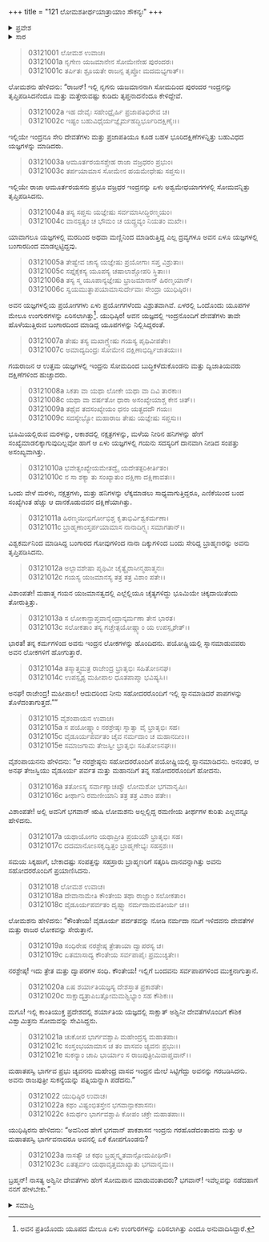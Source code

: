 +++
title = "121 ಲೋಮಶತೀರ್ಥಯಾತ್ರಾಯಾಂ ಸೌಕನ್ಯಃ"
+++

<details><summary>ಪ್ರವೇಶ</summary>


।।   ಓಂ ಓಂ ನಮೋ ನಾರಾಯಣಾಯ।।   ಶ್ರೀ ವೇದವ್ಯಾಸಾಯ ನಮಃ ।।

ಶ್ರೀ ಕೃಷ್ಣದ್ವೈಪಾಯನ ವೇದವ್ಯಾಸ ವಿರಚಿತ  

**ಶ್ರೀ ಮಹಾಭಾರತ**

**ಆರಣ್ಯಕ ಪರ್ವ**

**ತೀರ್ಥಯಾತ್ರಾ ಪರ್ವ**

**ಅಧ್ಯಾಯ 121**

</details>


<details><summary>ಸಾರ</summary>

ಯುಧಿಷ್ಠಿರನು ಸಹೋದರರೊಂದಿಗೆ ಪಯೋಷ್ಣಿಯಲ್ಲಿ ಸ್ನಾನ ಮಾಡಿದುದು (1-15). ನರ್ಮದಾ ನದಿಯ ಬಳಿ ಯುಧಿಷ್ಠಿರನು ಕೇಳಲು ಲೋಮಶನು ಚ್ಯವನ ಮಹರ್ಷಿಯು ಅಶ್ವಿನಿಯರಿಗೆ ಸೋಮವನ್ನಿತ್ತ ಚರಿತ್ರೆಯನ್ನು ಪ್ರಾರಂಭಿಸಿದುದು (16-23).

</details>


> 03121001 ಲೋಮಶ ಉವಾಚ।  
03121001a ನೃಗೇಣ ಯಜಮಾನೇನ ಸೋಮೇನೇಹ ಪುರಂದರಃ।   
03121001c ತರ್ಪಿತಃ ಶ್ರೂಯತೇ ರಾಜನ್ಸ ತೃಪ್ತೋ ಮದಮಭ್ಯಗಾತ್।।

ಲೋಮಶನು ಹೇಳಿದನು: “ರಾಜನ್! ಇಲ್ಲಿ ನೃಗನು ಯಜಮಾನನಾಗಿ ಸೋಮದಿಂದ ಪುರಂದರ ಇಂದ್ರನನ್ನು ತೃಪ್ತಿಪಡಿಸಿದನೆಂದೂ ಮತ್ತು ಮತ್ತೇರುವಷ್ಟು ಕುಡಿದು ತೃಪ್ತನಾದನೆಂದೂ ಕೇಳಿದ್ದೇವೆ.

> 03121002a ಇಹ ದೇವೈಃ ಸಹೇಂದ್ರೈರ್ಹಿ ಪ್ರಜಾಪತಿಭಿರೇವ ಚ।  
03121002c ಇಷ್ಟಂ ಬಹುವಿಧೈರ್ಯಜ್ಞೈರ್ಮಹದ್ಭಿರ್ಭೂರಿದಕ್ಷಿಣೈಃ।।

ಇಲ್ಲಿಯೇ ಇಂದ್ರನೂ ಸೇರಿ ದೇವತೆಗಳು ಮತ್ತು ಪ್ರಜಾಪತಿಯೂ ಕೂಡ ಬಹಳ ಭೂರಿದಕ್ಷಿಣೆಗಳನ್ನಿತ್ತು ಬಹುವಿಧದ ಯಜ್ಞಗಳನ್ನು ಮಾಡಿದರು.

> 03121003a ಆಮೂರ್ತರಯಸಶ್ಚೇಹ ರಾಜಾ ವಜ್ರಧರಂ ಪ್ರಭುಂ।  
03121003c ತರ್ಪಯಾಮಾಸ ಸೋಮೇನ ಹಯಮೇಧೇಷು ಸಪ್ತಸು।।

ಇಲ್ಲಿಯೇ ರಾಜಾ ಆಮೂರ್ತರಯಸನು ಪ್ರಭೂ ವಜ್ರಧರ ಇಂದ್ರನನ್ನು ಏಳು ಅಶ್ವಮೇಧಯಾಗಗಳಲ್ಲಿ ಸೋಮವನ್ನಿತ್ತು ತೃಪ್ತಿಪಡಿಸಿದನು.

> 03121004a ತಸ್ಯ ಸಪ್ತಸು ಯಜ್ಞೇಷು ಸರ್ವಮಾಸೀದ್ಧಿರಣ್ಮಯಂ।   
03121004c ವಾನಸ್ಪತ್ಯಂ ಚ ಭೌಮಂ ಚ ಯದ್ದ್ರವ್ಯಂ ನಿಯತಂ ಮಖೇ।।

ಯಾವಾಗಲೂ ಯಜ್ಞಗಳಲ್ಲಿ ಮರದಿಂದ ಅಥವಾ ಮಣ್ಣಿನಿಂದ ಮಾಡಿರುತ್ತಿದ್ದ ಎಲ್ಲ ದ್ರವ್ಯಗಳೂ ಅವನ ಏಳೂ ಯಜ್ಞಗಳಲ್ಲಿ ಬಂಗಾರದಿಂದ ಮಾಡಲ್ಪಟ್ಟಿದ್ದವು.

> 03121005a ತೇಷ್ವೇವ ಚಾಸ್ಯ ಯಜ್ಞೇಷು ಪ್ರಯೋಗಾಃ ಸಪ್ತ ವಿಶ್ರುತಾಃ।  
03121005c ಸಪ್ತೈಕೈಕಸ್ಯ ಯೂಪಸ್ಯ ಚಷಾಲಾಶ್ಚೋಪರಿ ಸ್ಥಿತಾಃ।।  
03121006a ತಸ್ಯ ಸ್ಮ ಯೂಪಾನ್ಯಜ್ಞೇಷು ಭ್ರಾಜಮಾನಾನ್ ಹಿರಣ್ಮಯಾನ್।  
03121006c ಸ್ವಯಮುತ್ಥಾಪಯಾಮಾಸುರ್ದೇವಾಃ ಸೇಂದ್ರಾ ಯುಧಿಷ್ಠಿರ।।

ಅವನ ಯಜ್ಞಗಳಲ್ಲಿಯ ಪ್ರಯೋಗಗಳು ಏಳು ಪ್ರಯೋಗಗಳೆಂದು ವಿಶ್ರುತವಾಗಿವೆ. ಏಳರಲ್ಲಿ ಒಂದೊಂದು ಯೂಪಗಳ ಮೇಲೂ ಉಂಗುರಗಳನ್ನು ಏರಿಸಲಾಗಿತ್ತು[^1]. ಯುಧಿಷ್ಠಿರ! ಅವನ ಯಜ್ಞದಲ್ಲಿ ಇಂದ್ರನೊಂದಿಗೆ ದೇವತೆಗಳು ತಾವೇ ಹೊಳೆಯುತ್ತಿರುವ ಬಂಗಾರದಿಂದ ಮಾಡಿದ್ದ ಯೂಪಗಳನ್ನು ನಿಲ್ಲಿಸಿದ್ದರಂತೆ.

> 03121007a ತೇಷು ತಸ್ಯ ಮಖಾಗ್ರ್ಯೇಷು ಗಯಸ್ಯ ಪೃಥಿವೀಪತೇಃ।  
03121007c ಅಮಾದ್ಯದಿಂದ್ರಃ ಸೋಮೇನ ದಕ್ಷಿಣಾಭಿರ್ದ್ವಿಜಾತಯಃ।।

ಗಯರಾಜನ ಆ ಉತ್ತಮ ಯಜ್ಞಗಳಲ್ಲಿ ಇಂದ್ರನು ಸೋಮದಿಂದ ಬುದ್ಧಿಕಳೆದುಕೊಂಡನು ಮತ್ತು ದ್ವಿಜಾತಿಯವರು ದಕ್ಷಿಣೆಗಳಿಂದ ಹುಚ್ಚಾದರು.

> 03121008a ಸಿಕತಾ ವಾ ಯಥಾ ಲೋಕೇ ಯಥಾ ವಾ ದಿವಿ ತಾರಕಾಃ।  
03121008c ಯಥಾ ವಾ ವರ್ಷತೋ ಧಾರಾ ಅಸಂಖ್ಯೇಯಾಶ್ಚ ಕೇನ ಚಿತ್।।  
03121009a ತಥೈವ ತದಸಂಖ್ಯೇಯಂ ಧನಂ ಯತ್ಪ್ರದದೌ ಗಯಃ।  
03121009c ಸದಸ್ಯೇಭ್ಯೋ ಮಹಾರಾಜ ತೇಷು ಯಜ್ಞೇಷು ಸಪ್ತಸು।।

ಭೂಮಿಯಲ್ಲಿರುವ ಮರಳನ್ನು, ಆಕಾಶದಲ್ಲಿ ನಕ್ಷತ್ರಗಳನ್ನು, ಮಳೆಯ ನೀರಿನ ಹನಿಗಳನ್ನು ಹೇಗೆ ಸಂಖ್ಯೆಮಾಡಲಿಕ್ಕಾಗುವುದಿಲ್ಲವೋ ಹಾಗೆ ಆ ಏಳು ಯಜ್ಞಗಳಲ್ಲಿ ಗಯನು ಸದಸ್ಯರಿಗೆ ದಾನವಾಗಿ ನೀಡಿದ ಸಂಪತ್ತು ಅಸಂಖ್ಯವಾಗಿತ್ತು.

> 03121010a ಭವೇತ್ಸಂಖ್ಯೇಯಮೇತದ್ವೈ ಯದೇತತ್ಪರಿಕೀರ್ತಿತಂ।  
03121010c ನ ಸಾ ಶಕ್ಯಾ ತು ಸಂಖ್ಯಾತುಂ ದಕ್ಷಿಣಾ ದಕ್ಷಿಣಾವತಃ।।

ಒಂದು ವೇಳೆ ಮರಳು, ನಕ್ಷತ್ರಗಳು, ಮತ್ತು ಹನಿಗಳನ್ನು ಲೆಕ್ಕಮಾಡಲು ಸಾಧ್ಯವಾಗುತ್ತಿದ್ದರೂ, ಎಣಿಕೆಯಿಂದ ಬಂದ ಸಂಖ್ಯೆಗಿಂತ ಹೆಚ್ಚು ಆ ದಾನಕೊಡುವವನ ದಕ್ಷಿಣೆಯಾಗಿತ್ತು.

> 03121011a ಹಿರಣ್ಮಯೀಭಿರ್ಗೋಭಿಶ್ಚ ಕೃತಾಭಿರ್ವಿಶ್ವಕರ್ಮಣಾ।  
03121011c ಬ್ರಾಹ್ಮಣಾಂಸ್ತರ್ಪಯಾಮಾಸ ನಾನಾದಿಗ್ಭ್ಯಃ ಸಮಾಗತಾನ್।।

ವಿಶ್ವಕರ್ಮನಿಂದ ಮಾಡಿಸಿದ್ದ ಬಂಗಾರದ ಗೋವುಗಳಿಂದ ನಾನಾ ದಿಕ್ಕುಗಳಿಂದ ಬಂದು ಸೇರಿದ್ದ ಬ್ರಾಹ್ಮಣರನ್ನು ಅವನು ತೃಪ್ತಿಪಡಿಸಿದನು.

> 03121012a ಅಲ್ಪಾವಶೇಷಾ ಪೃಥಿವೀ ಚೈತ್ಯೈರಾಸೀನ್ಮಹಾತ್ಮನಃ।  
03121012c ಗಯಸ್ಯ ಯಜಮಾನಸ್ಯ ತತ್ರ ತತ್ರ ವಿಶಾಂ ಪತೇ।।

ವಿಶಾಂಪತೇ! ಮಹಾತ್ಮ ಗಯನ ಯಜಮಾನತ್ವದಲ್ಲಿ ಎಲ್ಲೆಲ್ಲಿಯೂ ಚೈತ್ಯಗಳಿದ್ದು ಭೂಮಿಯೇ ಚಿಕ್ಕದಾಯಿತೆಂದು ತೋರುತ್ತಿತ್ತು.

> 03121013a ಸ ಲೋಕಾನ್ಪ್ರಾಪ್ತವಾನೈಂದ್ರಾನ್ಕರ್ಮಣಾ ತೇನ ಭಾರತ।  
03121013c ಸಲೋಕತಾಂ ತಸ್ಯ ಗಚ್ಚೇತ್ಪಯೋಷ್ಣ್ಯಾಂ ಯ ಉಪಸ್ಪೃಶೇತ್।।

ಭಾರತ! ತನ್ನ ಕರ್ಮಗಳಿಂದ ಅವನು ಇಂದ್ರನ ಲೋಕಗಳನ್ನು ಹೊಂದಿದನು. ಪಯೋಷ್ಣಿಯಲ್ಲಿ ಸ್ನಾನಮಾಡುವವರು ಅವನ ಲೋಕಗಳಿಗೆ ಹೋಗುತ್ತಾರೆ.

> 03121014a ತಸ್ಮಾತ್ತ್ವಮತ್ರ ರಾಜೇಂದ್ರ ಭ್ರಾತೃಭಿಃ ಸಹಿತೋಽನಘ।  
03121014c ಉಪಸ್ಪೃಶ್ಯ ಮಹೀಪಾಲ ಧೂತಪಾಪ್ಮಾ ಭವಿಷ್ಯಸಿ।।

ಅನಘ! ರಾಜೇಂದ್ರ! ಮಹೀಪಾಲ! ಆದುದರಿಂದ ನೀನು ಸಹೋದರರೊಂದಿಗೆ ಇಲ್ಲಿ ಸ್ನಾನಮಾಡಿದರೆ ಪಾಪಗಳನ್ನು ತೊಳೆದಂತಾಗುತ್ತದೆ.””

> 03121015 ವೈಶಂಪಾಯನ ಉವಾಚ।  
03121015a ಸ ಪಯೋಷ್ಣ್ಯಾಂ ನರಶ್ರೇಷ್ಠಃ ಸ್ನಾತ್ವಾ ವೈ ಭ್ರಾತೃಭಿಃ ಸಹ।  
03121015c ವೈಡೂರ್ಯಪರ್ವತಂ ಚೈವ ನರ್ಮದಾಂ ಚ ಮಹಾನದೀಂ।।  
03121015e ಸಮಾಜಗಾಮ ತೇಜಸ್ವೀ ಭ್ರಾತೃಭಿಃ ಸಹಿತೋಽನಘಃ।।

ವೈಶಂಪಾಯನನು ಹೇಳಿದನು: “ಆ ನರಶ್ರೇಷ್ಠನು ಸಹೋದರರೊಂದಿಗೆ ಪಯೋಷ್ಣಿಯಲ್ಲಿ ಸ್ನಾನಮಾಡಿದನು. ಅನಂತರ, ಆ ಅನಘ ತೇಜಸ್ವಿಯು ವೈಡೂರ್ಯ ಪರ್ವತ ಮತ್ತು ಮಹಾನದಿಗೆ ತನ್ನ ಸಹೋದರರೊಂದಿಗೆ ಹೋದನು.

> 03121016a ತತೋಽಸ್ಯ ಸರ್ವಾಣ್ಯಾಚಖ್ಯೌ ಲೋಮಶೋ ಭಗವಾನೃಷಿಃ।  
03121016c ತೀರ್ಥಾನಿ ರಮಣೀಯಾನಿ ತತ್ರ ತತ್ರ ವಿಶಾಂ ಪತೇ।।

ವಿಶಾಂಪತೇ! ಅಲ್ಲಿ ಅವನಿಗೆ ಭಗವಾನ್ ಋಷಿ ಲೋಮಶನು ಅಲ್ಲಲ್ಲಿದ್ದ ರಮಣೀಯ ತೀರ್ಥಗಳ ಕುರಿತು ಎಲ್ಲವನ್ನೂ ಹೇಳಿದನು.

> 03121017a ಯಥಾಯೋಗಂ ಯಥಾಪ್ರೀತಿ ಪ್ರಯಯೌ ಭ್ರಾತೃಭಿಃ ಸಹ।   
03121017c ದದಮಾನೋಽಸಕೃದ್ವಿತ್ತಂ ಬ್ರಾಹ್ಮಣೇಭ್ಯಃ ಸಹಸ್ರಶಃ।।

ಸಮಯ ಸಿಕ್ಕಹಾಗೆ, ಬೇಕಾದಷ್ಟು ಸಂಪತ್ತನ್ನು ಸಹಸ್ರಾರು ಬ್ರಾಹ್ಮಣರಿಗೆ ಸತ್ಕರಿಸಿ ದಾನವನ್ನಾಗಿತ್ತು ಅವನು ಸಹೋದರರೊಂದಿಗೆ ಪ್ರಯಾಣಿಸಿದನು.

> 03121018 ಲೋಮಶ ಉವಾಚ।  
03121018a ದೇವಾನಾಮೇತಿ ಕೌಂತೇಯ ತಥಾ ರಾಜ್ಞಾಂ ಸಲೋಕತಾಂ।  
03121018c ವೈಡೂರ್ಯಪರ್ವತಂ ದೃಷ್ಟ್ವಾ ನರ್ಮದಾಮವತೀರ್ಯ ಚ।।

ಲೋಮಶನು ಹೇಳಿದನು: “ಕೌಂತೇಯ! ವೈಡೂರ್ಯ ಪರ್ವತವನ್ನು ನೋಡಿ ನರ್ಮದಾ ನದಿಗೆ ಇಳಿದವನು ದೇವತೆಗಳ ಮತ್ತು ರಾಜರ ಲೋಕವನ್ನು ಸೇರುತ್ತಾನೆ.

> 03121019a ಸಂಧಿರೇಷ ನರಶ್ರೇಷ್ಠ ತ್ರೇತಾಯಾ ದ್ವಾಪರಸ್ಯ ಚ।  
03121019c ಏತಮಾಸಾದ್ಯ ಕೌಂತೇಯ ಸರ್ವಪಾಪೈಃ ಪ್ರಮುಚ್ಯತೇ।।

ನರಶ್ರೇಷ್ಠ! ಇದು ತ್ರೇತ ಮತ್ತು ದ್ವಾಪರಗಳ ಸಂಧಿ. ಕೌಂತೇಯ! ಇಲ್ಲಿಗೆ ಬಂದವನು ಸರ್ವಪಾಪಗಳಿಂದ ಮುಕ್ತನಾಗುತ್ತಾನೆ.

> 03121020a ಏಷ ಶರ್ಯಾತಿಯಜ್ಞಸ್ಯ ದೇಶಸ್ತಾತ ಪ್ರಕಾಶತೇ।  
03121020c ಸಾಕ್ಷಾದ್ಯತ್ರಾಪಿಬತ್ಸೋಮಮಶ್ವಿಭ್ಯಾಂ ಸಹ ಕೌಶಿಕಃ।।

ಮಗೂ! ಇಲ್ಲಿ ಕಾಂತಿಯುಕ್ತ ಪ್ರದೇಶದಲ್ಲಿ ಶರ್ಯಾತಿಯ ಯಜ್ಞದಲ್ಲಿ ಸಾಕ್ಷಾತ್ ಅಶ್ವಿನೀ ದೇವತೆಗಳೊಂದಿಗೆ ಕೌಶಿಕ ವಿಶ್ವಾಮಿತ್ರನು ಸೋಮವನ್ನು ಸೇವಿಸಿದ್ದನು.

> 03121021a ಚುಕೋಪ ಭಾರ್ಗವಶ್ಚಾಪಿ ಮಹೇಂದ್ರಸ್ಯ ಮಹಾತಪಾಃ।  
03121021c ಸಂಸ್ತಂಭಯಾಮಾಸ ಚ ತಂ ವಾಸವಂ ಚ್ಯವನಃ ಪ್ರಭುಃ।।  
03121021e ಸುಕನ್ಯಾಂ ಚಾಪಿ ಭಾರ್ಯಾಂ ಸ ರಾಜಪುತ್ರೀಮಿವಾಪ್ತವಾನ್।।

ಮಹಾತಪಸ್ವಿ ಭಾರ್ಗವ ಪ್ರಭು ಚ್ಯವನನು ಮಹೇಂದ್ರ ವಾಸವ ಇಂದ್ರನ ಮೇಲೆ ಸಿಟ್ಟಿಗೆದ್ದು ಅವನನ್ನು ಗರಬಡಿಸಿದನು. ಅವನು ರಾಜಪುತ್ರೀ ಸುಕನ್ಯೆಯನ್ನು ಪತ್ನಿಯನ್ನಾಗಿ ಪಡೆದನು.”

> 03121022 ಯುಧಿಷ್ಠಿರ ಉವಾಚ।  
03121022a ಕಥಂ ವಿಷ್ಟಂಭಿತಸ್ತೇನ ಭಗವಾನ್ಪಾಕಶಾಸನಃ।  
03121022c ಕಿಮರ್ಥಂ ಭಾರ್ಗವಶ್ಚಾಪಿ ಕೋಪಂ ಚಕ್ರೇ ಮಹಾತಪಾಃ।।

ಯುಧಿಷ್ಠಿರನು ಹೇಳಿದನು: “ಅವನಿಂದ ಹೇಗೆ ಭಗವಾನ್ ಪಾಕಶಾಸನ ಇಂದ್ರನು ಗರಹೊಡೆದಂತಾದನು ಮತ್ತು ಆ ಮಹಾತಪಸ್ವಿ ಭಾರ್ಗವನಾದರೂ ಅವನಲ್ಲಿ ಏಕೆ ಕೋಪಗೊಂಡನು?

> 03121023a ನಾಸತ್ಯೌ ಚ ಕಥಂ ಬ್ರಹ್ಮನ್ಕೃತವಾನ್ಸೋಮಪೀಥಿನೌ।  
03121023c ಏತತ್ಸರ್ವಂ ಯಥಾವೃತ್ತಮಾಖ್ಯಾತು ಭಗವಾನ್ಮಮ।।

ಬ್ರಹ್ಮನ್! ನಾಸತ್ಯ ಅಶ್ವಿನೀ ದೇವತೆಗಳು ಹೇಗೆ ಸೋಮಪಾನ ಮಾಡುವಂತಾದರು? ಭಗವಾನ್! ಇವೆಲ್ಲವನ್ನು ನಡೆದಹಾಗೆ ನನಗೆ ಹೇಳಬೇಕು.”

<details><summary>ಸಮಾಪ್ತಿ</summary>

ಇತಿ ಶ್ರೀ ಮಹಾಭಾರತೇ ಆರಣ್ಯಕಪರ್ವಣಿ ತೀರ್ಥಯಾತ್ರಾಪರ್ವಣಿ ಲೋಮಶತೀರ್ಥಯಾತ್ರಾಯಾಂ ಸೌಕನ್ಯೇ ಏಕವಿಂಶತ್ಯಧಿಕಶತತಮೋಽಧ್ಯಾಯಃ।  
ಇದು ಮಹಾಭಾರತದ ಆರಣ್ಯಕಪರ್ವದಲ್ಲಿ ತೀರ್ಥಯಾತ್ರಾಪರ್ವದಲ್ಲಿ ಲೋಮಶತೀರ್ಥಯಾತ್ರೆಯಲ್ಲಿ ಸೌಕನ್ಯದಲ್ಲಿ ನೂರಾಇಪ್ಪತ್ತೊಂದನೆಯ ಅಧ್ಯಾಯವು.




</details>

[^1]: ಅವನ ಪ್ರತಿಯೊಂದು ಯೂಪದ ಮೇಲೂ ಏಳು ಉಂಗುರಗಳನ್ನು ಏರಿಸಲಾಗಿತ್ತು ಎಂದೂ ಅನುವಾದಿಸಿದ್ದಾರೆ.
